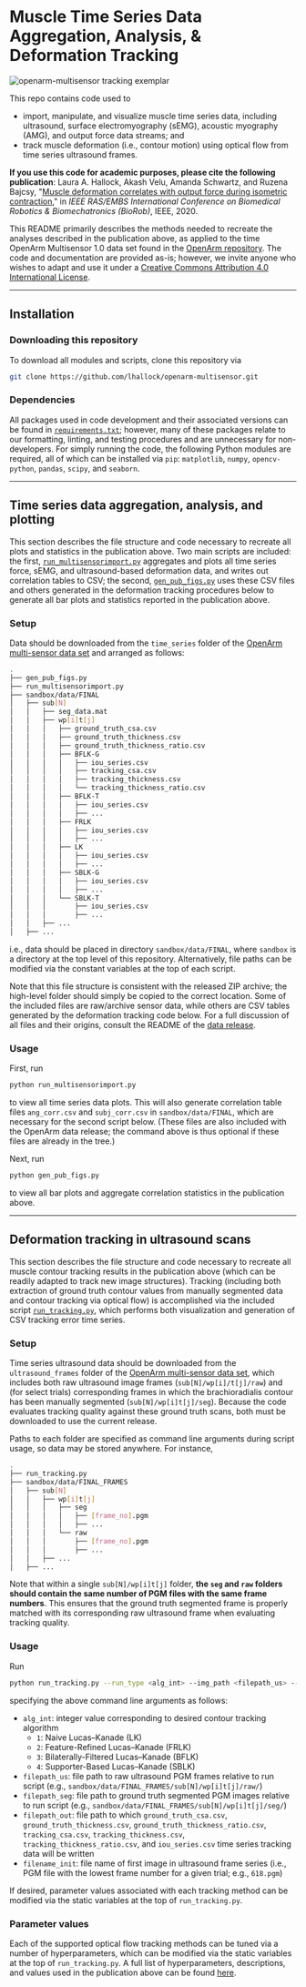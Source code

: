 # Muscle Time Series Data Aggregation, Analysis, & Deformation Tracking

![openarm-multisensor tracking exemplar](https://people.eecs.berkeley.edu/~lhallock/publication/hallock2020biorob/featured.png)

This repo contains code used to 
- import, manipulate, and visualize muscle time series data, including ultrasound, surface electromyography (sEMG), acoustic myography (AMG), and output force data streams; and
- track muscle deformation (i.e., contour motion) using optical flow from time series ultrasound frames.

**If you use this code for academic purposes, please cite the following publication**: Laura A. Hallock, Akash Velu, Amanda Schwartz, and Ruzena Bajcsy, "[Muscle deformation correlates with output force during isometric contraction](https://people.eecs.berkeley.edu/~lhallock/publication/hallock2020biorob/)," in _IEEE RAS/EMBS International Conference on Biomedical Robotics & Biomechatronics (BioRob)_, IEEE, 2020.

This README primarily describes the methods needed to recreate the analyses described in the publication above, as applied to the time OpenArm Multisensor 1.0 data set found in the [OpenArm repository](https://simtk.org/frs/?group_id=1617). The code and documentation are provided as-is; however, we invite anyone who wishes to adapt and use it under a [Creative Commons Attribution 4.0 International License](https://creativecommons.org/licenses/by/4.0/).

---

## Installation

### Downloading this repository

To download all modules and scripts, clone this repository via

```bash
git clone https://github.com/lhallock/openarm-multisensor.git
```

### Dependencies

All packages used in code development and their associated versions can be found in [`requirements.txt`](requirements.txt); however, many of these packages relate to our formatting, linting, and testing procedures and are unnecessary for non-developers. For simply running the code, the following Python modules are required, all of which can be installed via `pip`: `matplotlib`, `numpy`, `opencv-python`, `pandas`, `scipy`, and `seaborn`. 

---

## Time series data aggregation, analysis, and plotting

This section describes the file structure and code necessary to recreate all plots and statistics in the publication above. Two main scripts are included: the first, [`run_multisensorimport.py`](run_multisensorimport.py) aggregates and plots all time series force, sEMG, and ultrasound-based deformation data, and writes out correlation tables to CSV; the second, [`gen_pub_figs.py`](gen_pub_figs.py) uses these CSV files and others generated in the deformation tracking procedures below to generate all bar plots and statistics reported in the publication above.

### Setup

Data should be downloaded from the `time_series` folder of the [OpenArm multi-sensor data set](TODO) and arranged as follows:

```bash
.
├── gen_pub_figs.py
├── run_multisensorimport.py
├── sandbox/data/FINAL
│   ├── sub[N]
│   │   ├── seg_data.mat
│   │   ├── wp[i]t[j]
│   │   │   ├── ground_truth_csa.csv
│   │   │   ├── ground_truth_thickness.csv
│   │   │   ├── ground_truth_thickness_ratio.csv
│   │   │   ├── BFLK-G
│   │   │   │   ├── iou_series.csv
│   │   │   │   ├── tracking_csa.csv
│   │   │   │   ├── tracking_thickness.csv
│   │   │   │   └── tracking_thickness_ratio.csv
│   │   │   ├── BFLK-T
│   │   │   │   ├── iou_series.csv
│   │   │   │   ├── ...
│   │   │   ├── FRLK
│   │   │   │   ├── iou_series.csv
│   │   │   │   ├── ...
│   │   │   ├── LK
│   │   │   │   ├── iou_series.csv
│   │   │   │   ├── ...
│   │   │   ├── SBLK-G
│   │   │   │   ├── iou_series.csv
│   │   │   │   ├── ...
│   │   │   └── SBLK-T
│   │   │       ├── iou_series.csv
│   │   │       ├── ...
│   │   ├── ...
│   ├── ...

```

i.e., data should be placed in directory `sandbox/data/FINAL`, where `sandbox` is a directory at the top level of this repository. Alternatively, file paths can be modified via the constant variables at the top of each script.

Note that this file structure is consistent with the released ZIP archive; the high-level folder should simply be copied to the correct location. Some of the included files are raw/archive sensor data, while others are CSV tables generated by the deformation tracking code below. For a full discussion of all files and their origins, consult the README of the [data release](TODO).

### Usage

First, run

```bash
python run_multisensorimport.py
```

to view all time series data plots. This will also generate correlation table files `ang_corr.csv` and `subj_corr.csv` in `sandbox/data/FINAL`, which are necessary for the second script below. (These files are also included with the OpenArm data release; the command above is thus optional if these files are already in the tree.)

Next, run

```bash
python gen_pub_figs.py
```

to view all bar plots and aggregate correlation statistics in the publication above.

---

## Deformation tracking in ultrasound scans

This section describes the file structure and code necessary to recreate all muscle contour tracking results in the publication above (which can be readily adapted to track new image structures). Tracking (including both extraction of ground truth contour values from manually segmented data and contour tracking via optical flow) is accomplished via the included script [`run_tracking.py`](run_tracking.py), which performs both visualization and generation of CSV tracking error time series.

### Setup

Time series ultrasound data should be downloaded from the `ultrasound_frames` folder of the [OpenArm multi-sensor data set](TODO), which includes both raw ultrasound image frames (`sub[N]/wp[i]/t[j]/raw`) and (for select trials) corresponding frames in which the brachioradialis contour has been manually segmented (`sub[N]/wp[i]t[j]/seg`). Because the code evaluates tracking quality against these ground truth scans, both must be downloaded to use the current release.

Paths to each folder are specified as command line arguments during script usage, so data may be stored anywhere. For instance,

```bash
.
├── run_tracking.py
├── sandbox/data/FINAL_FRAMES
│   ├── sub[N]
│   │   ├── wp[i]t[j]
│   │   │   ├── seg
│   │   │   │   ├── [frame_no].pgm
│   │   │   │   ├── ...
│   │   │   └── raw
│   │   │       ├── [frame_no].pgm
│   │   │       ├── ...
│   │   ├── ...
│   ├── ...
```

Note that within a single `sub[N]/wp[i]t[j]` folder, **the `seg` and `raw` folders should contain the same number of PGM files with the same frame numbers**. This ensures that the ground truth segmented frame is properly matched with its corresponding raw ultrasound frame when evaluating tracking quality.

### Usage

Run

```bash
python run_tracking.py --run_type <alg_int> --img_path <filepath_us> --seg_path <filepath_seg> --out_path <filepath_out> --init_img <filename_init>
```

specifying the above command line arguments as follows:

- `alg_int`: integer value corresponding to desired contour tracking algorithm
  - `1`: Naive Lucas&ndash;Kanade (LK)
  - `2`: Feature-Refined Lucas&ndash;Kanade (FRLK)
  - `3`: Bilaterally-Filtered Lucas&ndash;Kanade (BFLK)
  - `4`: Supporter-Based Lucas&ndash;Kanade (SBLK)
- `filepath_us`: file path to raw ultrasound PGM frames relative to run script (e.g., `sandbox/data/FINAL_FRAMES/sub[N]/wp[i]t[j]/raw/`)
- `filepath_seg`: file path to ground truth segmented PGM images relative to run script (e.g., `sandbox/data/FINAL_FRAMES/sub[N]/wp[i]t[j]/seg/`)
- `filepath_out`: file path to which `ground_truth_csa.csv`, `ground_truth_thickness.csv`, `ground_truth_thickness_ratio.csv`, `tracking_csa.csv`, `tracking_thickness.csv`, `tracking_thickness_ratio.csv`, and `iou_series.csv` time series tracking data will be written
- `filename_init`: file name of first image in ultrasound frame series (i.e., PGM file with the lowest frame number for a given trial; e.g., `618.pgm`)

If desired, parameter values associated with each tracking method can be modified via the static variables at the top of `run_tracking.py`.

### Parameter values

Each of the supported optical flow tracking methods can be tuned via a number of hyperparameters, which can be modified via the static variables at the top of `run_tracking.py`. A full list of hyperparameters, descriptions, and values used in the publication above can be found [here](params.md).

